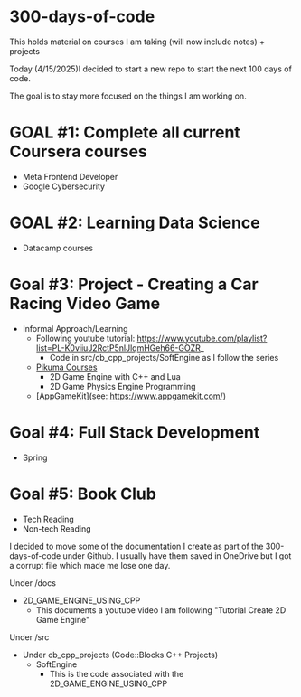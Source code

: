 # 300-days-of-code
This holds material on courses I am taking (will now include notes) + projects

Today (4/15/2025)I decided to start a new repo to start the next 100 days of code.

The goal is to stay more focused on the things I am working on. 

# GOAL #1: Complete all current Coursera courses
- Meta Frontend Developer
- Google Cybersecurity

# GOAL #2: Learning Data Science
- Datacamp courses

# Goal #3: Project - Creating a Car Racing Video Game
- Informal Approach/Learning
    - Following youtube tutorial: https://www.youtube.com/playlist?list=PL-K0viiuJ2RctP5nlJlqmHGeh66-GOZR_
        - Code in src/cb_cpp_projects/SoftEngine as I follow the series
    - [Pikuma Courses](https://pikuma.com/)
        - 2D Game Engine with C++ and Lua
        - 2D Game Physics Engine Programming
    - [AppGameKit](see: https://www.appgamekit.com/)
# Goal #4: Full Stack Development
- Spring

# Goal #5: Book Club
- Tech Reading
- Non-tech Reading

I decided to move some of the documentation I create as part of the 300-days-of-code 
under Github.  I usually have them saved in OneDrive but I got a corrupt file which
made me lose one day.

Under /docs
- 2D_GAME_ENGINE_USING_CPP
    - This documents a youtube video I am following "Tutorial Create 2D Game Engine"

Under /src
- Under cb_cpp_projects (Code::Blocks C++ Projects)
    - SoftEngine
        - This is the code associated with the 2D_GAME_ENGINE_USING_CPP


